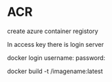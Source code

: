 # ACR

create azure container registory

In access key there is login server

docker login <login server>
  username: <Username>
  password: <Password1>

docker build -t <login server>/imagename:latest

